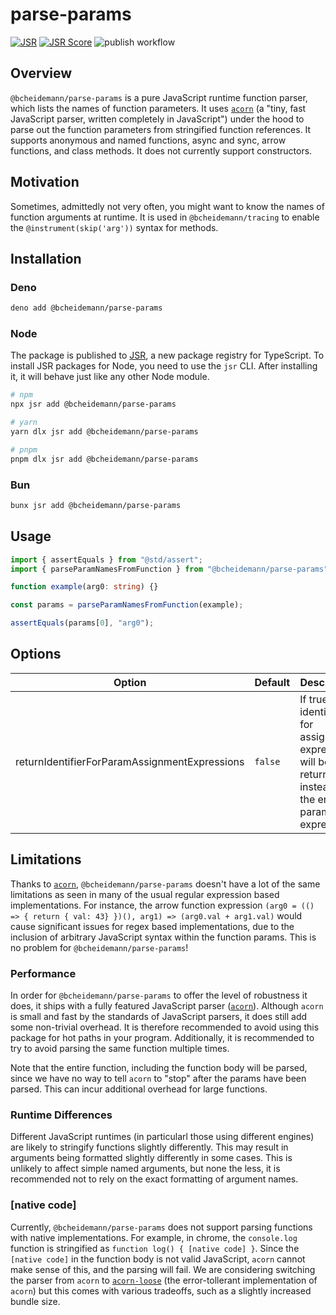 # parse-params

[![JSR](https://jsr.io/badges/@bcheidemann/parse-params)](https://jsr.io/@bcheidemann/parse-params)
[![JSR Score](https://jsr.io/badges/@bcheidemann/parse-params/score)](https://jsr.io/@bcheidemann/parse-params)
![publish workflow](https://github.com/bcheidemann/parse-params/actions/workflows/publish.yml/badge.svg)

## Overview

`@bcheidemann/parse-params` is a pure JavaScript runtime function parser, which
lists the names of function parameters. It uses
[`acorn`](https://github.com/acornjs/acorn) (a "tiny, fast JavaScript parser,
written completely in JavaScript") under the hood to parse out the function
parameters from stringified function references. It supports anonymous and named
functions, async and sync, arrow functions, and class methods. It does not
currently support constructors.

## Motivation

Sometimes, admittedly not very often, you might want to know the names of
function arguments at runtime. It is used in `@bcheidemann/tracing` to enable
the `@instrument(skip('arg'))` syntax for methods.

## Installation

### Deno

```sh
deno add @bcheidemann/parse-params
```

### Node

The package is published to [JSR](https://jsr.io/@bcheidemann/parse-params), a
new package registry for TypeScript. To install JSR packages for Node, you need
to use the `jsr` CLI. After installing it, it will behave just like any other
Node module.

```sh
# npm
npx jsr add @bcheidemann/parse-params
```

```sh
# yarn
yarn dlx jsr add @bcheidemann/parse-params
```

```sh
# pnpm
pnpm dlx jsr add @bcheidemann/parse-params
```

### Bun

```sh
bunx jsr add @bcheidemann/parse-params
```

## Usage

```ts
import { assertEquals } from "@std/assert";
import { parseParamNamesFromFunction } from "@bcheidemann/parse-params";

function example(arg0: string) {}

const params = parseParamNamesFromFunction(example);

assertEquals(params[0], "arg0");
```

## Options

| Option                                        | Default | Description                                                                                                      |
| --------------------------------------------- | ------- | ---------------------------------------------------------------------------------------------------------------- |
| returnIdentifierForParamAssignmentExpressions | `false` | If true, the identifier for assignment expressions will be returned, instead of the entire parameter expression. |

## Limitations

Thanks to [`acorn`](https://github.com/acornjs/acorn),
`@bcheidemann/parse-params` doesn't have a lot of the same limitations as seen
in many of the usual regular expression based implementations. For instance, the
arrow function expression
`(arg0 = (() => { return { val: 43} })(), arg1) => (arg0.val + arg1.val)` would
cause significant issues for regex based implementations, due to the inclusion
of arbitrary JavaScript syntax within the function params. This is no problem
for `@bcheidemann/parse-params`!

### Performance

In order for `@bcheidemann/parse-params` to offer the level of robustness it
does, it ships with a fully featured JavaScript parser
([`acorn`](https://github.com/acornjs/acorn)). Although `acorn` is small and
fast by the standards of JavaScript parsers, it does still add some non-trivial
overhead. It is therefore recommended to avoid using this package for hot paths
in your program. Additionally, it is recommended to try to avoid parsing the
same function multiple times.

Note that the entire function, including the function body will be parsed, since
we have no way to tell `acorn` to "stop" after the params have been parsed. This
can incur additional overhead for large functions.

### Runtime Differences

Different JavaScript runtimes (in particularl those using different engines) are
likely to stringify functions slightly differently. This may result in arguments
being formatted slightly differently in some cases. This is unlikely to affect
simple named arguments, but none the less, it is recommended not to rely on the
exact formatting of argument names.

### [native code]

Currently, `@bcheidemann/parse-params` does not support parsing functions with
native implementations. For example, in chrome, the `console.log` function is
stringified as `function log() { [native code] }`. Since the `[native code]` in
the function body is not valid JavaScript, `acorn` cannot make sense of this,
and the parsing will fail. We are considering switching the parser from `acorn`
to [`acorn-loose`](https://github.com/acornjs/acorn/tree/master/acorn-loose/)
(the error-tollerant implementation of `acorn`) but this comes with various
tradeoffs, such as a slightly increased bundle size.
